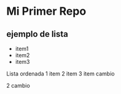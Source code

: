 Mi Primer Repo
==============

ejemplo de lista
----------------

* item1
* item2
* item3

Lista ordenada 
1 item
2 item
3 item
 cambio

2 cambio
